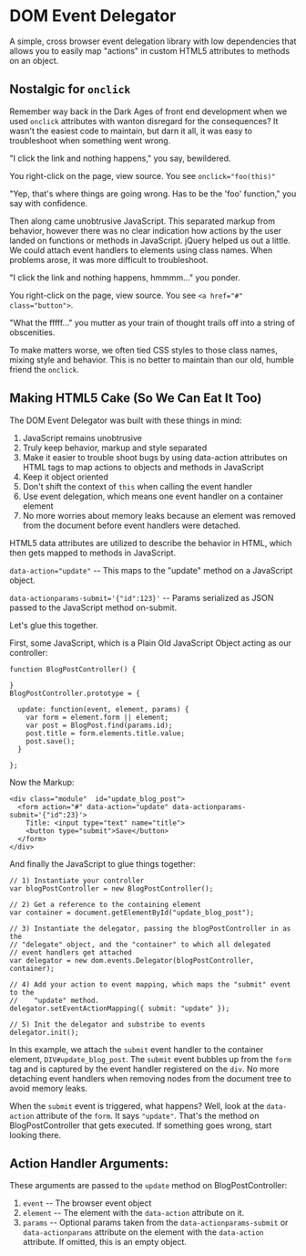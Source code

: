 # DOM Event Delegator

A simple, cross browser event delegation library with low dependencies that
allows you to easily map "actions" in custom HTML5 attributes to methods on an
object.

## Nostalgic for `onclick`

Remember way back in the Dark Ages of front end development when we used
`onclick` attributes with wanton disregard for the consequences? It wasn't the
easiest code to maintain, but darn it all, it was easy to troubleshoot when
something went wrong.

"I click the link and nothing happens," you say, bewildered.

You right-click on the page, view source. You see `onclick="foo(this)"`

"Yep, that's where things are going wrong. Has to be the 'foo' function," you
say with confidence.

Then along came unobtrusive JavaScript. This separated markup from behavior,
however there was no clear indication how actions by the user landed on
functions or methods in JavaScript. jQuery helped us out a little. We could
attach event handlers to elements using class names. When problems arose, it was
more difficult to troubleshoot.

"I click the link and nothing happens, hmmmm..." you ponder.

You right-click on the page, view source. You see `<a href="#" class="button">`.

"What the fffff..." you mutter as your train of thought trails off into a string
of obscenities.

To make matters worse, we often tied CSS styles to those class names, mixing
style and behavior. This is no better to maintain than our old, humble friend
the `onclick`.

## Making HTML5 Cake (So We Can Eat It Too)

The DOM Event Delegator was built with these things in mind:

1. JavaScript remains unobtrusive
2. Truly keep behavior, markup and style separated
3. Make it easier to trouble shoot bugs by using data-action attributes on HTML
   tags to map actions to objects and methods in JavaScript
4. Keep it object oriented
5. Don't shift the context of `this` when calling the event handler
6. Use event delegation, which means one event handler on a container element
7. No more worries about memory leaks because an element was removed from the
   document before event handlers were detached.

HTML5 data attributes are utilized to describe the behavior in HTML, which then
gets mapped to methods in JavaScript.

`data-action="update"` -- This maps to the "update" method on a JavaScript
object.

`data-actionparams-submit='{"id":123}'` -- Params serialized as JSON passed to
the JavaScript method on-submit.

Let's glue this together.

First, some JavaScript, which is a Plain Old JavaScript Object acting as our
controller:

    function BlogPostController() {

    }
    BlogPostController.prototype = {

      update: function(event, element, params) {
        var form = element.form || element;
        var post = BlogPost.find(params.id);
        post.title = form.elements.title.value;
        post.save();
      }

    };

Now the Markup:

    <div class="module"  id="update_blog_post">
      <form action="#" data-action="update" data-actionparams-submit='{"id":23}'>
        Title: <input type="text" name="title">
        <button type="submit">Save</button>
      </form>
    </div>

And finally the JavaScript to glue things together:

    // 1) Instantiate your controller
    var blogPostController = new BlogPostController();

    // 2) Get a reference to the containing element
    var container = document.getElementById("update_blog_post");

    // 3) Instantiate the delegator, passing the blogPostController in as the
    // "delegate" object, and the "container" to which all delegated
    // event handlers get attached
    var delegator = new dom.events.Delegator(blogPostController, container);
    
    // 4) Add your action to event mapping, which maps the "submit" event to the
    //    "update" method.
    delegator.setEventActionMapping({ submit: "update" });

    // 5) Init the delegator and substribe to events
    delegator.init();

In this example, we attach the `submit` event handler to the container element,
`DIV#update_blog_post`. The `submit` event bubbles up from the `form` tag and is
captured by the event handler registered on the `div`. No more detaching event
handlers when removing nodes from the document tree to avoid memory leaks.

When the `submit` event is triggered, what happens? Well, look at the
`data-action` attribute of the `form`. It says `"update"`. That's the method on
BlogPostController that gets executed. If something goes wrong, start looking
there.

## Action Handler Arguments:

These arguments are passed to the `update` method on BlogPostController:

1. `event` -- The browser event object
2. `element` -- The element with the `data-action` attribute on it.
3. `params` -- Optional params taken from the `data-actionparams-submit` or
   `data-actionparams` attribute on the element with the `data-action`
   attribute. If omitted, this is an empty object.